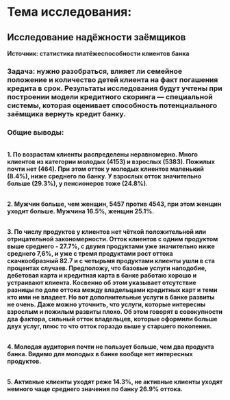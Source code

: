 # Тема исследования:
## Исследование надёжности заёмщиков

**Источник: статистика платёжеспособности клиентов банка**

### Задача: нужно разобраться, влияет ли семейное положение и количество детей клиента на факт погашения кредита в срок. Результаты исследования будут учтены при построении модели кредитного скоринга — специальной системы, которая оценивает способность потенциального заёмщика вернуть кредит банку.

### Общие выводы:

<br/> **1. По возрастам клиенты распределены неравномерно. Много клиентов из категории молодых (4153) и взрослых (5383). Пожилых почти нет (464). При этом отток у молодых клиентов маленький (8.4%), ниже среднего по банку. У взрослых отток значительно больше (29.3%), у пенсионеров тоже (24.8%).**

<br/> **2. Мужчин больше, чем женщин, 5457 против 4543, при этом женщин уходит больше. Мужчина 16.5%, женщин 25.1%.**

<br/> **3. По числу продуктов у клиентов нет чёткой положительной или отрицательной закономерности. Отток клиентов с одним продуктом выше среднего - 27.7%, с двумя продуктами уже значительно ниже среднего 7,6%, и уже с тремя продуктами рост оттока скачкообразный 82.7 и с четырьмя продуктами клиенты ушли в ста процентах случаев. Предположу, что базовые услуги наподобие, дебетовая карта и кредитная карта в банке работаю хорошо и устраивают клиента. Косвенно об этом указывает отсутствие разницы по доле оттока между владельцами кредитных карт и теми кто ими не владеет. Но вот дополнительные услуги в банке развиты не очень. Даже можно уточнить, что услуги, которые интересны взрослым и пожилым развиты плохо. Об этом говорят в совокупности два фактора, сильный отток владельцев, которые оформили больше двух услуг, плюс то что отток гораздо выше у старшего поколения.**

<br/> **4. Молодая аудитория почти не пользует больше, чем два продукта банка. Видимо для молодых в банке вообще нет интересных продуктов.**

<br/> **5. Активные клиенты уходят реже 14.3%, не активные клиенты уходят немного чаще среднего значения по банку 26.9% оттока.**
